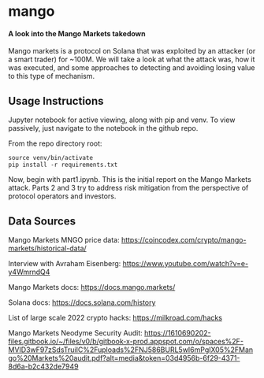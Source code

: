 # mango
#### A look into the Mango Markets takedown

Mango markets is a protocol on Solana that was exploited by an attacker (or a smart trader) for ~100M.  We will take a look at what the attack was, how it was executed, and some approaches to detecting and avoiding losing value to this type of mechanism.

## Usage Instructions

Jupyter notebook for active viewing, along with pip and venv.  To view passively, just navigate to the notebook in the github repo.

From the repo directory root:

    source venv/bin/activate
    pip install -r requirements.txt


Now, begin with part1.ipynb.  This is the initial report on the Mango Markets attack.  Parts 2 and 3 try to address risk mitigation from the perspective of protocol operators and investors.


## Data Sources

Mango Markets MNGO price data:
    https://coincodex.com/crypto/mango-markets/historical-data/

Interview with Avraham Eisenberg:
    https://www.youtube.com/watch?v=e-y4WmrndQ4

Mango Markets docs: 
    https://docs.mango.markets/

Solana docs: 
    https://docs.solana.com/history

List of large scale 2022 crypto hacks: 
    https://milkroad.com/hacks

Mango Markets Neodyme Security Audit: 
    https://1610690202-files.gitbook.io/~/files/v0/b/gitbook-x-prod.appspot.com/o/spaces%2F-MVID3wF97zSdsTruiIC%2Fuploads%2FNJ586BURL5wI6mPgIX05%2FMango%20Markets%20audit.pdf?alt=media&token=03d4956b-6f29-4371-8d6a-b2c432de7949

